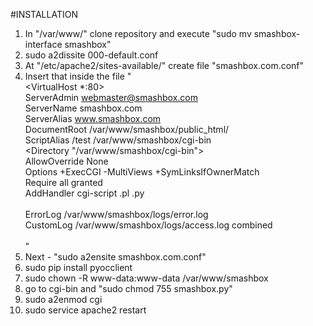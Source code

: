 #INSTALLATION

1. In "/var/www/" clone repository and execute "sudo mv smashbox-interface smashbox"
2. sudo a2dissite 000-default.conf
3. At "/etc/apache2/sites-available/" create file "smashbox.com.conf"
4. Insert that inside the file
"</br>
<VirtualHost *:80></br>
     ServerAdmin webmaster@smashbox.com</br>
     ServerName smashbox.com</br>
     ServerAlias www.smashbox.com</br>
     DocumentRoot /var/www/smashbox/public_html/</br>
     ScriptAlias /test /var/www/smashbox/cgi-bin</br>
     <Directory "/var/www/smashbox/cgi-bin"></br>
     &#09;   AllowOverride None</br>
     &#09;   Options +ExecCGI -MultiViews +SymLinksIfOwnerMatch</br>
     &#09;   Require all granted</br>
     &#09;   AddHandler cgi-script .pl .py</br>
     </Directory></br>
     ErrorLog /var/www/smashbox/logs/error.log</br>
     CustomLog /var/www/smashbox/logs/access.log combined</br>
</VirtualHost></br>
"</br>
1. Next - "sudo a2ensite smashbox.com.conf"
2. sudo pip install pyocclient
3. sudo chown -R www-data:www-data /var/www/smashbox
4. go to cgi-bin and "sudo chmod 755 smashbox.py"
5. sudo a2enmod cgi
6. sudo service apache2 restart
